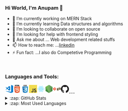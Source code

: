 ### Hi World, I'm Anupam 👋

<!-- <img align="right" alt="GIF" src="https://www.google.com/url?sa=i&url=https%3A%2F%2Fwww.pinterest.com%2Fpin%2F361836151305783020%2F&psig=AOvVaw3nBxma0_3RNy8WaHfjJtE3&ust=1622527798641000&source=images&cd=vfe&ved=0CAIQjRxqFwoTCOjfjMWh8_ACFQAAAAAdAAAAABAd?raw=true" width="500" height="320" /> -->


- 🔭 I’m currently working on MERN Stack
- 🌱 I’m currently learning Data structures and algorithms
- 👯 I’m looking to collaborate on open source
- 🤔 I’m looking for help with frontend styling
- 💬 Ask me about ... Web development related stuffs
- 📫 How to reach me: ...[linkedin](https://www.linkedin.com/in/anupam-agarwal-b83673188)
- ⚡ Fun fact: ...I also do Competetive Programming

<br />

### Languages and Tools:

<img align="left" alt="Visual Studio Code" width="26px" src="https://raw.githubusercontent.com/github/explore/80688e429a7d4ef2fca1e82350fe8e3517d3494d/topics/visual-studio-code/visual-studio-code.png" />
<img align="left" alt="HTML5" width="26px" src="https://raw.githubusercontent.com/github/explore/80688e429a7d4ef2fca1e82350fe8e3517d3494d/topics/html/html.png" />
<img align="left" alt="CSS3" width="26px" src="https://raw.githubusercontent.com/github/explore/80688e429a7d4ef2fca1e82350fe8e3517d3494d/topics/css/css.png" />
<img align="left" alt="JavaScript" width="26px" src="https://raw.githubusercontent.com/github/explore/80688e429a7d4ef2fca1e82350fe8e3517d3494d/topics/javascript/javascript.png" />
<img align="left" alt="React" width="26px" src="https://raw.githubusercontent.com/github/explore/80688e429a7d4ef2fca1e82350fe8e3517d3494d/topics/react/react.png" />
<img align="left" alt="Node.js" width="26px" src="https://raw.githubusercontent.com/github/explore/80688e429a7d4ef2fca1e82350fe8e3517d3494d/topics/nodejs/nodejs.png" />
<img align="left" alt="Git" width="26px" src="https://raw.githubusercontent.com/github/explore/80688e429a7d4ef2fca1e82350fe8e3517d3494d/topics/git/git.png" />
<img align="left" alt="GitHub" width="26px" src="https://raw.githubusercontent.com/github/explore/78df643247d429f6cc873026c0622819ad797942/topics/github/github.png" />


<br />
---

<details>
  <summary>:zap: GitHub Stats</summary>

  <img align="left" alt="Anna's GitHub Stats" src="https://github-readme-stats.vercel.app/api?username=anupam227&show_icons=true&hide_border=true" />

</details>

<details>
  <summary>:zap: Most Used Languages</summary>

<img align="left" alt="Anna's GitHub Top Languages" src="https://github-readme-stats.vercel.app/api/top-langs/?username=anupam227" />

</details>
